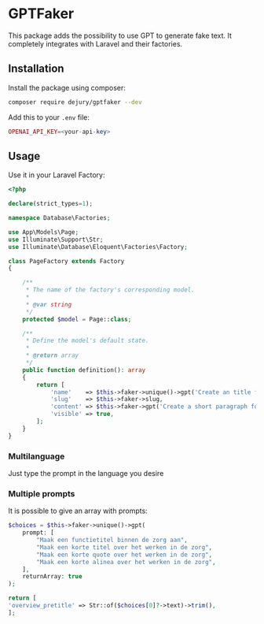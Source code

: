 # GPTFaker
This package adds the possibility to use GPT to generate fake text. It completely integrates with Laravel and their factories.

## Installation
Install the package using composer:
```bash
composer require dejury/gptfaker --dev
```

Add this to your `.env` file:
```php
OPENAI_API_KEY=<your-api-key>
```

## Usage
Use it in your Laravel Factory:
```php
<?php

declare(strict_types=1);

namespace Database\Factories;

use App\Models\Page;
use Illuminate\Support\Str;
use Illuminate\Database\Eloquent\Factories\Factory;

class PageFactory extends Factory
{

    /**
     * The name of the factory's corresponding model.
     *
     * @var string
     */
    protected $model = Page::class;

    /**
     * Define the model's default state.
     *
     * @return array
     */
    public function definition(): array
    {
        return [
            'name'    => $this->faker->unique()->gpt('Create an title for the page'),
            'slug'    => $this->faker->slug,
            'content' => $this->faker->gpt('Create a short paragraph for the page'),
            'visible' => true,
        ];
    }
}
```
### Multilanguage
Just type the prompt in the language you desire

### Multiple prompts
It is possible to give an array with prompts:

```php
$choices = $this->faker->unique()->gpt(
    prompt: [
        "Maak een functietitel binnen de zorg aan",
        "Maak een korte titel over het werken in de zorg",
        "Maak een korte quote over het werken in de zorg",
        "Maak een korte alinea over het werken in de zorg",
    ],
    returnArray: true
);

return [
'overview_pretitle' => Str::of($choices[0]?->text)->trim(),
];

```
